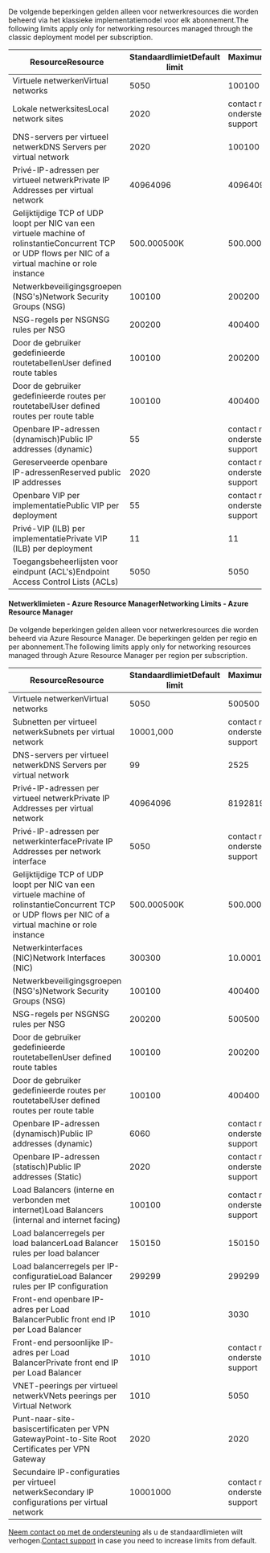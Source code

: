 <span data-ttu-id="e0d8a-101"><a name="virtual-networking-limits-classic"></a>De volgende beperkingen gelden alleen voor netwerkresources die worden beheerd via het klassieke implementatiemodel voor elk abonnement.</span><span class="sxs-lookup"><span data-stu-id="e0d8a-101"><a name="virtual-networking-limits-classic"></a>The following limits apply only for networking resources managed through the classic deployment model per subscription.</span></span>

| <span data-ttu-id="e0d8a-102">Resource</span><span class="sxs-lookup"><span data-stu-id="e0d8a-102">Resource</span></span> | <span data-ttu-id="e0d8a-103">Standaardlimiet</span><span class="sxs-lookup"><span data-stu-id="e0d8a-103">Default limit</span></span> | <span data-ttu-id="e0d8a-104">Maximumaantal</span><span class="sxs-lookup"><span data-stu-id="e0d8a-104">Maximum limit</span></span> |
| --- | --- | --- |
| <span data-ttu-id="e0d8a-105">Virtuele netwerken</span><span class="sxs-lookup"><span data-stu-id="e0d8a-105">Virtual networks</span></span> |<span data-ttu-id="e0d8a-106">50</span><span class="sxs-lookup"><span data-stu-id="e0d8a-106">50</span></span> |<span data-ttu-id="e0d8a-107">100</span><span class="sxs-lookup"><span data-stu-id="e0d8a-107">100</span></span> |
| <span data-ttu-id="e0d8a-108">Lokale netwerksites</span><span class="sxs-lookup"><span data-stu-id="e0d8a-108">Local network sites</span></span> |<span data-ttu-id="e0d8a-109">20</span><span class="sxs-lookup"><span data-stu-id="e0d8a-109">20</span></span> |<span data-ttu-id="e0d8a-110">contact met ondersteuning</span><span class="sxs-lookup"><span data-stu-id="e0d8a-110">contact support</span></span> |
| <span data-ttu-id="e0d8a-111">DNS-servers per virtueel netwerk</span><span class="sxs-lookup"><span data-stu-id="e0d8a-111">DNS Servers per virtual network</span></span> |<span data-ttu-id="e0d8a-112">20</span><span class="sxs-lookup"><span data-stu-id="e0d8a-112">20</span></span> |<span data-ttu-id="e0d8a-113">100</span><span class="sxs-lookup"><span data-stu-id="e0d8a-113">100</span></span> |
| <span data-ttu-id="e0d8a-114">Privé-IP-adressen per virtueel netwerk</span><span class="sxs-lookup"><span data-stu-id="e0d8a-114">Private IP Addresses per virtual network</span></span> |<span data-ttu-id="e0d8a-115">4096</span><span class="sxs-lookup"><span data-stu-id="e0d8a-115">4096</span></span> |<span data-ttu-id="e0d8a-116">4096</span><span class="sxs-lookup"><span data-stu-id="e0d8a-116">4096</span></span> |
| <span data-ttu-id="e0d8a-117">Gelijktijdige TCP of UDP loopt per NIC van een virtuele machine of rolinstantie</span><span class="sxs-lookup"><span data-stu-id="e0d8a-117">Concurrent TCP or UDP flows per NIC of a virtual machine or role instance</span></span> |<span data-ttu-id="e0d8a-118">500.000</span><span class="sxs-lookup"><span data-stu-id="e0d8a-118">500K</span></span> |<span data-ttu-id="e0d8a-119">500.000</span><span class="sxs-lookup"><span data-stu-id="e0d8a-119">500K</span></span> |
| <span data-ttu-id="e0d8a-120">Netwerkbeveiligingsgroepen (NSG's)</span><span class="sxs-lookup"><span data-stu-id="e0d8a-120">Network Security Groups (NSG)</span></span> |<span data-ttu-id="e0d8a-121">100</span><span class="sxs-lookup"><span data-stu-id="e0d8a-121">100</span></span> |<span data-ttu-id="e0d8a-122">200</span><span class="sxs-lookup"><span data-stu-id="e0d8a-122">200</span></span> |
| <span data-ttu-id="e0d8a-123">NSG-regels per NSG</span><span class="sxs-lookup"><span data-stu-id="e0d8a-123">NSG rules per NSG</span></span> |<span data-ttu-id="e0d8a-124">200</span><span class="sxs-lookup"><span data-stu-id="e0d8a-124">200</span></span> |<span data-ttu-id="e0d8a-125">400</span><span class="sxs-lookup"><span data-stu-id="e0d8a-125">400</span></span> |
| <span data-ttu-id="e0d8a-126">Door de gebruiker gedefinieerde routetabellen</span><span class="sxs-lookup"><span data-stu-id="e0d8a-126">User defined route tables</span></span> |<span data-ttu-id="e0d8a-127">100</span><span class="sxs-lookup"><span data-stu-id="e0d8a-127">100</span></span> |<span data-ttu-id="e0d8a-128">200</span><span class="sxs-lookup"><span data-stu-id="e0d8a-128">200</span></span> |
| <span data-ttu-id="e0d8a-129">Door de gebruiker gedefinieerde routes per routetabel</span><span class="sxs-lookup"><span data-stu-id="e0d8a-129">User defined routes per route table</span></span> |<span data-ttu-id="e0d8a-130">100</span><span class="sxs-lookup"><span data-stu-id="e0d8a-130">100</span></span> |<span data-ttu-id="e0d8a-131">400</span><span class="sxs-lookup"><span data-stu-id="e0d8a-131">400</span></span> |
| <span data-ttu-id="e0d8a-132">Openbare IP-adressen (dynamisch)</span><span class="sxs-lookup"><span data-stu-id="e0d8a-132">Public IP addresses (dynamic)</span></span> |<span data-ttu-id="e0d8a-133">5</span><span class="sxs-lookup"><span data-stu-id="e0d8a-133">5</span></span> |<span data-ttu-id="e0d8a-134">contact met ondersteuning</span><span class="sxs-lookup"><span data-stu-id="e0d8a-134">contact support</span></span> |
| <span data-ttu-id="e0d8a-135">Gereserveerde openbare IP-adressen</span><span class="sxs-lookup"><span data-stu-id="e0d8a-135">Reserved public IP addresses</span></span> |<span data-ttu-id="e0d8a-136">20</span><span class="sxs-lookup"><span data-stu-id="e0d8a-136">20</span></span> |<span data-ttu-id="e0d8a-137">contact met ondersteuning</span><span class="sxs-lookup"><span data-stu-id="e0d8a-137">contact support</span></span> |
| <span data-ttu-id="e0d8a-138">Openbare VIP per implementatie</span><span class="sxs-lookup"><span data-stu-id="e0d8a-138">Public VIP per deployment</span></span> |<span data-ttu-id="e0d8a-139">5</span><span class="sxs-lookup"><span data-stu-id="e0d8a-139">5</span></span> |<span data-ttu-id="e0d8a-140">contact met ondersteuning</span><span class="sxs-lookup"><span data-stu-id="e0d8a-140">contact support</span></span> |
| <span data-ttu-id="e0d8a-141">Privé-VIP (ILB) per implementatie</span><span class="sxs-lookup"><span data-stu-id="e0d8a-141">Private VIP (ILB) per deployment</span></span> |<span data-ttu-id="e0d8a-142">1</span><span class="sxs-lookup"><span data-stu-id="e0d8a-142">1</span></span> |<span data-ttu-id="e0d8a-143">1</span><span class="sxs-lookup"><span data-stu-id="e0d8a-143">1</span></span> |
| <span data-ttu-id="e0d8a-144">Toegangsbeheerlijsten voor eindpunt (ACL's)</span><span class="sxs-lookup"><span data-stu-id="e0d8a-144">Endpoint Access Control Lists (ACLs)</span></span> |<span data-ttu-id="e0d8a-145">50</span><span class="sxs-lookup"><span data-stu-id="e0d8a-145">50</span></span> |<span data-ttu-id="e0d8a-146">50</span><span class="sxs-lookup"><span data-stu-id="e0d8a-146">50</span></span> |

#### <span data-ttu-id="e0d8a-147"><a name="azure-resource-manager-virtual-networking-limits"></a>Netwerklimieten - Azure Resource Manager</span><span class="sxs-lookup"><span data-stu-id="e0d8a-147"><a name="azure-resource-manager-virtual-networking-limits"></a>Networking Limits - Azure Resource Manager</span></span>
<span data-ttu-id="e0d8a-148">De volgende beperkingen gelden alleen voor netwerkresources die worden beheerd via Azure Resource Manager. De beperkingen gelden per regio en per abonnement.</span><span class="sxs-lookup"><span data-stu-id="e0d8a-148">The following limits apply only for networking resources managed through Azure Resource Manager per region per subscription.</span></span>

| <span data-ttu-id="e0d8a-149">Resource</span><span class="sxs-lookup"><span data-stu-id="e0d8a-149">Resource</span></span> | <span data-ttu-id="e0d8a-150">Standaardlimiet</span><span class="sxs-lookup"><span data-stu-id="e0d8a-150">Default limit</span></span> | <span data-ttu-id="e0d8a-151">Maximumaantal</span><span class="sxs-lookup"><span data-stu-id="e0d8a-151">Maximum Limit</span></span> |
| --- | --- | --- |
| <span data-ttu-id="e0d8a-152">Virtuele netwerken</span><span class="sxs-lookup"><span data-stu-id="e0d8a-152">Virtual networks</span></span> |<span data-ttu-id="e0d8a-153">50</span><span class="sxs-lookup"><span data-stu-id="e0d8a-153">50</span></span> |<span data-ttu-id="e0d8a-154">500</span><span class="sxs-lookup"><span data-stu-id="e0d8a-154">500</span></span> |
| <span data-ttu-id="e0d8a-155">Subnetten per virtueel netwerk</span><span class="sxs-lookup"><span data-stu-id="e0d8a-155">Subnets per virtual network</span></span> |<span data-ttu-id="e0d8a-156">1000</span><span class="sxs-lookup"><span data-stu-id="e0d8a-156">1,000</span></span> |<span data-ttu-id="e0d8a-157">contact met ondersteuning</span><span class="sxs-lookup"><span data-stu-id="e0d8a-157">contact support</span></span> |
| <span data-ttu-id="e0d8a-158">DNS-servers per virtueel netwerk</span><span class="sxs-lookup"><span data-stu-id="e0d8a-158">DNS Servers per virtual network</span></span> |<span data-ttu-id="e0d8a-159">9</span><span class="sxs-lookup"><span data-stu-id="e0d8a-159">9</span></span> |<span data-ttu-id="e0d8a-160">25</span><span class="sxs-lookup"><span data-stu-id="e0d8a-160">25</span></span> |
| <span data-ttu-id="e0d8a-161">Privé-IP-adressen per virtueel netwerk</span><span class="sxs-lookup"><span data-stu-id="e0d8a-161">Private IP Addresses per virtual network</span></span> |<span data-ttu-id="e0d8a-162">4096</span><span class="sxs-lookup"><span data-stu-id="e0d8a-162">4096</span></span> |<span data-ttu-id="e0d8a-163">8192</span><span class="sxs-lookup"><span data-stu-id="e0d8a-163">8192</span></span> |
| <span data-ttu-id="e0d8a-164">Privé-IP-adressen per netwerkinterface</span><span class="sxs-lookup"><span data-stu-id="e0d8a-164">Private IP Addresses per network interface</span></span> |<span data-ttu-id="e0d8a-165">50</span><span class="sxs-lookup"><span data-stu-id="e0d8a-165">50</span></span> |<span data-ttu-id="e0d8a-166">contact met ondersteuning</span><span class="sxs-lookup"><span data-stu-id="e0d8a-166">contact support</span></span> |
| <span data-ttu-id="e0d8a-167">Gelijktijdige TCP of UDP loopt per NIC van een virtuele machine of rolinstantie</span><span class="sxs-lookup"><span data-stu-id="e0d8a-167">Concurrent TCP or UDP flows per NIC of a virtual machine or role instance</span></span> |<span data-ttu-id="e0d8a-168">500.000</span><span class="sxs-lookup"><span data-stu-id="e0d8a-168">500K</span></span> |<span data-ttu-id="e0d8a-169">500.000</span><span class="sxs-lookup"><span data-stu-id="e0d8a-169">500K</span></span> |
| <span data-ttu-id="e0d8a-170">Netwerkinterfaces (NIC)</span><span class="sxs-lookup"><span data-stu-id="e0d8a-170">Network Interfaces (NIC)</span></span> |<span data-ttu-id="e0d8a-171">300</span><span class="sxs-lookup"><span data-stu-id="e0d8a-171">300</span></span> |<span data-ttu-id="e0d8a-172">10.000</span><span class="sxs-lookup"><span data-stu-id="e0d8a-172">10000</span></span> |
| <span data-ttu-id="e0d8a-173">Netwerkbeveiligingsgroepen (NSG's)</span><span class="sxs-lookup"><span data-stu-id="e0d8a-173">Network Security Groups (NSG)</span></span> |<span data-ttu-id="e0d8a-174">100</span><span class="sxs-lookup"><span data-stu-id="e0d8a-174">100</span></span> |<span data-ttu-id="e0d8a-175">400</span><span class="sxs-lookup"><span data-stu-id="e0d8a-175">400</span></span> |
| <span data-ttu-id="e0d8a-176">NSG-regels per NSG</span><span class="sxs-lookup"><span data-stu-id="e0d8a-176">NSG rules per NSG</span></span> |<span data-ttu-id="e0d8a-177">200</span><span class="sxs-lookup"><span data-stu-id="e0d8a-177">200</span></span> |<span data-ttu-id="e0d8a-178">500</span><span class="sxs-lookup"><span data-stu-id="e0d8a-178">500</span></span> |
| <span data-ttu-id="e0d8a-179">Door de gebruiker gedefinieerde routetabellen</span><span class="sxs-lookup"><span data-stu-id="e0d8a-179">User defined route tables</span></span> |<span data-ttu-id="e0d8a-180">100</span><span class="sxs-lookup"><span data-stu-id="e0d8a-180">100</span></span> |<span data-ttu-id="e0d8a-181">200</span><span class="sxs-lookup"><span data-stu-id="e0d8a-181">200</span></span> |
| <span data-ttu-id="e0d8a-182">Door de gebruiker gedefinieerde routes per routetabel</span><span class="sxs-lookup"><span data-stu-id="e0d8a-182">User defined routes per route table</span></span> |<span data-ttu-id="e0d8a-183">100</span><span class="sxs-lookup"><span data-stu-id="e0d8a-183">100</span></span> |<span data-ttu-id="e0d8a-184">400</span><span class="sxs-lookup"><span data-stu-id="e0d8a-184">400</span></span> |
| <span data-ttu-id="e0d8a-185">Openbare IP-adressen (dynamisch)</span><span class="sxs-lookup"><span data-stu-id="e0d8a-185">Public IP addresses (dynamic)</span></span> |<span data-ttu-id="e0d8a-186">60</span><span class="sxs-lookup"><span data-stu-id="e0d8a-186">60</span></span> |<span data-ttu-id="e0d8a-187">contact met ondersteuning</span><span class="sxs-lookup"><span data-stu-id="e0d8a-187">contact support</span></span> |
| <span data-ttu-id="e0d8a-188">Openbare IP-adressen (statisch)</span><span class="sxs-lookup"><span data-stu-id="e0d8a-188">Public IP addresses (Static)</span></span> |<span data-ttu-id="e0d8a-189">20</span><span class="sxs-lookup"><span data-stu-id="e0d8a-189">20</span></span> |<span data-ttu-id="e0d8a-190">contact met ondersteuning</span><span class="sxs-lookup"><span data-stu-id="e0d8a-190">contact support</span></span> |
| <span data-ttu-id="e0d8a-191">Load Balancers (interne en verbonden met internet)</span><span class="sxs-lookup"><span data-stu-id="e0d8a-191">Load Balancers (internal and internet facing)</span></span> |<span data-ttu-id="e0d8a-192">100</span><span class="sxs-lookup"><span data-stu-id="e0d8a-192">100</span></span> |<span data-ttu-id="e0d8a-193">contact met ondersteuning</span><span class="sxs-lookup"><span data-stu-id="e0d8a-193">contact support</span></span> |
| <span data-ttu-id="e0d8a-194">Load balancerregels per load balancer</span><span class="sxs-lookup"><span data-stu-id="e0d8a-194">Load Balancer rules per load balancer</span></span> |<span data-ttu-id="e0d8a-195">150</span><span class="sxs-lookup"><span data-stu-id="e0d8a-195">150</span></span> |<span data-ttu-id="e0d8a-196">150</span><span class="sxs-lookup"><span data-stu-id="e0d8a-196">150</span></span> |
| <span data-ttu-id="e0d8a-197">Load balancerregels per IP-configuratie</span><span class="sxs-lookup"><span data-stu-id="e0d8a-197">Load Balancer rules per IP configuration</span></span> |<span data-ttu-id="e0d8a-198">299</span><span class="sxs-lookup"><span data-stu-id="e0d8a-198">299</span></span> |<span data-ttu-id="e0d8a-199">299</span><span class="sxs-lookup"><span data-stu-id="e0d8a-199">299</span></span> |
| <span data-ttu-id="e0d8a-200">Front-end openbare IP-adres per Load Balancer</span><span class="sxs-lookup"><span data-stu-id="e0d8a-200">Public front end IP per Load Balancer</span></span> |<span data-ttu-id="e0d8a-201">10</span><span class="sxs-lookup"><span data-stu-id="e0d8a-201">10</span></span> |<span data-ttu-id="e0d8a-202">30</span><span class="sxs-lookup"><span data-stu-id="e0d8a-202">30</span></span> |
| <span data-ttu-id="e0d8a-203">Front-end persoonlijke IP-adres per Load Balancer</span><span class="sxs-lookup"><span data-stu-id="e0d8a-203">Private front end IP per Load Balancer</span></span> |<span data-ttu-id="e0d8a-204">10</span><span class="sxs-lookup"><span data-stu-id="e0d8a-204">10</span></span> |<span data-ttu-id="e0d8a-205">contact met ondersteuning</span><span class="sxs-lookup"><span data-stu-id="e0d8a-205">contact support</span></span> |
| <span data-ttu-id="e0d8a-206">VNET-peerings per virtueel netwerk</span><span class="sxs-lookup"><span data-stu-id="e0d8a-206">VNets peerings per Virtual Network</span></span> |<span data-ttu-id="e0d8a-207">10</span><span class="sxs-lookup"><span data-stu-id="e0d8a-207">10</span></span> |<span data-ttu-id="e0d8a-208">50</span><span class="sxs-lookup"><span data-stu-id="e0d8a-208">50</span></span> |
| <span data-ttu-id="e0d8a-209">Punt-naar-site-basiscertificaten per VPN Gateway</span><span class="sxs-lookup"><span data-stu-id="e0d8a-209">Point-to-Site Root Certificates per VPN Gateway</span></span> |<span data-ttu-id="e0d8a-210">20</span><span class="sxs-lookup"><span data-stu-id="e0d8a-210">20</span></span> |<span data-ttu-id="e0d8a-211">20</span><span class="sxs-lookup"><span data-stu-id="e0d8a-211">20</span></span> |
| <span data-ttu-id="e0d8a-212">Secundaire IP-configuraties per virtueel netwerk</span><span class="sxs-lookup"><span data-stu-id="e0d8a-212">Secondary IP configurations per virtual network</span></span> |<span data-ttu-id="e0d8a-213">1000</span><span class="sxs-lookup"><span data-stu-id="e0d8a-213">1000</span></span> |<span data-ttu-id="e0d8a-214">contact met ondersteuning</span><span class="sxs-lookup"><span data-stu-id="e0d8a-214">contact support</span></span> |

<span data-ttu-id="e0d8a-215">[Neem contact op met de ondersteuning](../articles/azure-supportability/resource-manager-core-quotas-request.md ) als u de standaardlimieten wilt verhogen.</span><span class="sxs-lookup"><span data-stu-id="e0d8a-215">[Contact support](../articles/azure-supportability/resource-manager-core-quotas-request.md ) in case you need to increase limits from default.</span></span>


